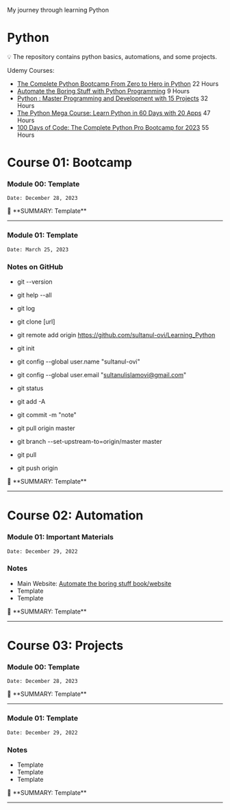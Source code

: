 My journey through learning Python


# Python

<aside>
💡 The repository contains python basics, automations, and some projects.
</aside>



Udemy Courses: 

- [The Complete Python Bootcamp From Zero to Hero in Python](https://www.udemy.com/course/complete-python-bootcamp/) 22 Hours
- [Automate the Boring Stuff with Python Programming](https://www.udemy.com/course/automate/) 9 Hours
- [Python : Master Programming and Development with 15 Projects](https://www.udemy.com/course/python-complete-bootcamp-2019-learn-by-applying-knowledge/) 32 Hours
- [The Python Mega Course: Learn Python in 60 Days with 20 Apps](https://www.udemy.com/course/the-python-mega-course/)  47 Hours
- [100 Days of Code: The Complete Python Pro Bootcamp for 2023](https://www.udemy.com/course/100-days-of-code/) 55 Hours

# **Course 01: Bootcamp**

### Module 00: **Template**

`Date: December 28, 2023`

<aside>
📌 **SUMMARY: Template**

</aside>

---

### **Module 01: Template**

`Date: March 25, 2023`

### Notes on GitHub

- git --version
- git help --all
- git log
- git clone [url]
- git remote add origin https://github.com/sultanul-ovi/Learning_Python

- git init
- git config --global user.name "sultanul-ovi"
- git config --global user.email "sultanulislamovi@gmail.com"

- git status
- git add -A
- git commit -m "note"
- git pull origin master


- git branch --set-upstream-to=origin/master master
- git pull
- git push origin

<aside>
📌 **SUMMARY: Template**

</aside>

---
# **Course 02: Automation**

### **Module 01: Important Materials**

`Date: December 29, 2022`

### Notes

- Main Website: [Automate the boring stuff book/website](https://automatetheboringstuff.com/)
- Template
- Template

<aside>
📌 **SUMMARY: Template**

</aside>

---

# **Course 03: Projects**

### Module 00: **Template**

`Date: December 28, 2023`

<aside>
📌 **SUMMARY: Template**

</aside>

---

### **Module 01: Template**

`Date: December 29, 2022`

### Notes

- Template
- Template
- Template

<aside>
📌 **SUMMARY: Template**

</aside>

---
